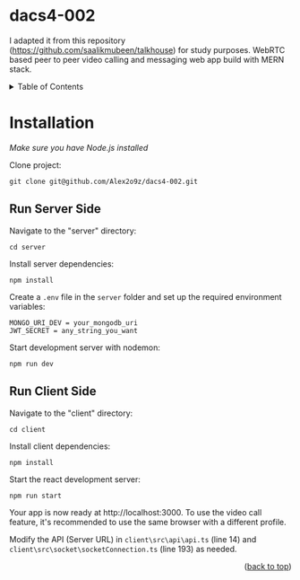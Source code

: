 <a name="readme-top"></a>
# dacs4-002
I adapted it from this repository (https://github.com/saalikmubeen/talkhouse) for study purposes.
WebRTC based peer to peer video calling and messaging web app build with MERN stack. 

<!-- TABLE OF CONTENTS -->
<details>
    <summary>Table of Contents</summary>
    <ul>
	    <li>
            <a href="#installation">Installation</a>
            <ul>
                <li><a href="#run-server-side"> Run Server Side</a></li>
                <li><a href="#run-client-side"> Run Client Side</a></li>
            </ul>
        </li>
    </ul>
</details>

<!-- INSTRUCTION -->
# Installation

*Make sure you have Node.js installed*

Clone project:

```
git clone git@github.com/Alex2o9z/dacs4-002.git
```

## Run Server Side

Navigate to the "server" directory:

```
cd server
```

Install server dependencies:

```
npm install
```

Create a `.env` file in the `server` folder and set up the required environment variables:

```
MONGO_URI_DEV = your_mongodb_uri
JWT_SECRET = any_string_you_want
```

Start development server with nodemon:

```
npm run dev
```

## Run Client Side

Navigate to the "client" directory:

```
cd client
```

Install client dependencies:

```
npm install
```

Start the react development server:

```
npm run start
```

Your app is now ready at http://localhost:3000. To use the video call feature, it's recommended to use the same browser with a different profile.

Modify the API (Server URL) in `client\src\api\api.ts` (line 14) and `client\src\socket\socketConnection.ts` (line 193) as needed.

<p align="right">(<a href="#readme-top">back to top</a>)</p>
